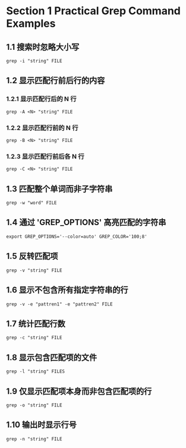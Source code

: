 # Section 1 Practical Grep Command Examples 

## 1.1 搜索时忽略大小写

```
grep -i "string" FILE
```

## 1.2 显示匹配行前后行的内容

### 1.2.1 显示匹配行后的 N 行

```
grep -A <N> "string" FILE
```

### 1.2.2 显示匹配行前的 N 行

```
grep -B <N> "string" FILE
```

### 1.2.3 显示匹配行前后各 N 行

```
grep -C <N> "string" FILE
```

## 1.3 匹配整个单词而非子字符串

```
grep -w "word" FILE
```

## 1.4 通过 'GREP_OPTIONS' 高亮匹配的字符串

```
export GREP_OPTIONS='--color=auto' GREP_COLOR='100;8'
```

## 1.5 反转匹配项

```
grep -v "string" FILE
```

## 1.6 显示不包含所有指定字符串的行

```
grep -v -e "pattren1" -e "pattren2" FILE
```

## 1.7 统计匹配行数

```
grep -c "string" FILE
```

## 1.8 显示包含匹配项的文件

```
grep -l "string" FILES
```

## 1.9 仅显示匹配项本身而非包含匹配项的行

```
grep -o "string" FILE
```

## 1.10 输出时显示行号

```
grep -n "string" FILE
```

